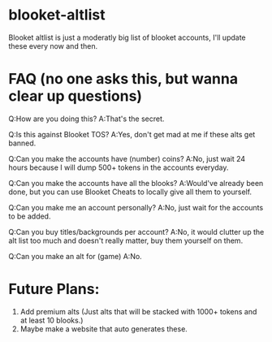 # blooket-altlist

Blooket altlist is just a moderatly big list of blooket accounts, I'll update these every now and then.

# FAQ (no one asks this, but wanna clear up questions)

Q:How are you doing this?
A:That's the secret.

Q:Is this against Blooket TOS?
A:Yes, don't get mad at me if these alts get banned.

Q:Can you make the accounts have (number) coins?
A:No, just wait 24 hours because I will dump 500+ tokens in the accounts everyday.

Q:Can you make the accounts have all the blooks?
A:Would've already been done, but you can use Blooket Cheats to locally give all them to yourself.

Q:Can you make me an account personally?
A:No, just wait for the accounts to be added.

Q:Can you buy titles/backgrounds per account?
A:No, it would clutter up the alt list too much and doesn't really matter, buy them yourself on them.

Q:Can you make an alt for (game)
A:No.


# Future Plans:

1. Add premium alts (Just alts that will be stacked with 1000+ tokens and at least 10 blooks.)
2. Maybe make a website that auto generates these.
